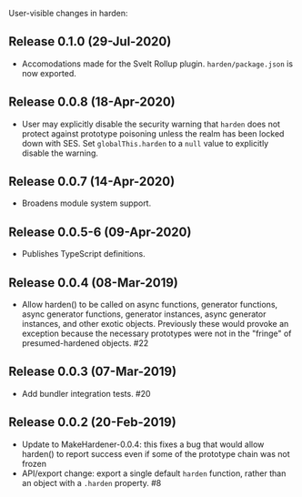 User-visible changes in harden:

## Release 0.1.0 (29-Jul-2020)

* Accomodations made for the Svelt Rollup plugin.
  `harden/package.json` is now exported.

## Release 0.0.8 (18-Apr-2020)

* User may explicitly disable the security warning that `harden` does
  not protect against prototype poisoning unless the realm has been
  locked down with SES.
  Set `globalThis.harden` to a `null` value to explicitly disable
  the warning.

## Release 0.0.7 (14-Apr-2020)

* Broadens module system support.

## Release 0.0.5-6 (09-Apr-2020)

* Publishes TypeScript definitions.

## Release 0.0.4 (08-Mar-2019)

* Allow harden() to be called on async functions, generator functions, async
  generator functions, generator instances, async generator instances, and
  other exotic objects. Previously these would provoke an exception because
  the necessary prototypes were not in the "fringe" of presumed-hardened
  objects. #22


## Release 0.0.3 (07-Mar-2019)

* Add bundler integration tests. #20


## Release 0.0.2 (20-Feb-2019)

* Update to MakeHardener-0.0.4: this fixes a bug that would allow harden() to
  report success even if some of the prototype chain was not frozen
* API/export change: export a single default `harden` function, rather than
  an object with a `.harden` property. #8
